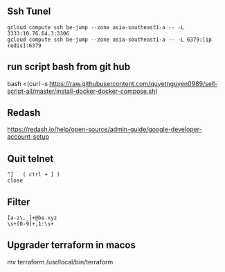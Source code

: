 ## Ssh Tunel
```
gcloud compute ssh be-jump --zone asia-southeast1-a -- -L 3333:10.76.64.3:3306
gcloud compute ssh be-jump --zone asia-southeast1-a -- -L 6379:[ip redis]:6379
```
## run script bash from git hub
bash <(curl -s https://raw.githubusercontent.com/quyetnguyen0989/sell-script-all/master/install-docker-docker-compose.sh)

## Redash
https://redash.io/help/open-source/admin-guide/google-developer-account-setup

## Quit telnet
```
^]   ( ctrl + ] )
close
```
## Filter

```
[a-z\._]+@be.xyz
\s+[0-9]+,1:\s+
```
## Upgrader terraform in macos
mv terraform /usr/local/bin/terraform
